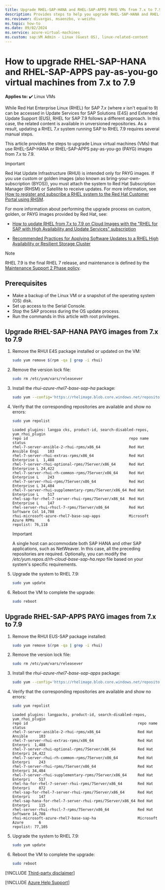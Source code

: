 ```yaml
---
title: Upgrade RHEL-SAP-HANA and RHEL-SAP-APPS PAYG VMs from 7.x to 7.9
description: Provides steps to help you upgrade RHEL-SAP-HANA and RHEL-SAP-APPS pay-as-you-go virtual machines from 7.x to 7.9.
ms.reviewer: divargas, msaenzbo, v-weizhu
ms.topic: how-to
ms.date: 09/02/2024
ms.service: azure-virtual-machines
ms.custom: sap:VM Admin - Linux (Guest OS), linux-related-content
---
```

# How to upgrade RHEL-SAP-HANA and RHEL-SAP-APPS pay-as-you-go virtual machines from 7.x to 7.9

**Applies to:** :heavy_check_mark: Linux VMs

While Red Hat Enterprise Linux (RHEL) for SAP 7.*x* (where *x* isn't equal to 9) can be accessed in Update Services for SAP Solutions (E4S) and Extended Update Support (EUS), RHEL for SAP 7.9 follows a different approach. In this case, the related content is available in unversioned repositories. As a result, updating a RHEL 7.*x* system running SAP to RHEL 7.9 requires several manual steps.

This article provides the steps to upgrade Linux virtual machines (VMs) that use RHEL-SAP-HANA or RHEL-SAP-APPS pay-as-you-go (PAYG) images from 7.*x* to 7.9.

> [!IMPORTANT]
> Red Hat Update Infrastructure (RHUI) is intended only for PAYG images. If you use custom or golden images (also known as bring-your-own-subscription (BYOS)), you must attach the system to Red Hat Subscription Manager (RHSM) or Satellite to receive updates. For more information, see [How to register and subscribe a RHEL system to the Red Hat Customer Portal using RHSM](https://access.redhat.com/solutions/253273).

For more information about performing the upgrade process on custom, golden, or PAYG images provided by Red Hat, see:

- [How to update RHEL from 7.x to 7.9 on Cloud Images with the "RHEL for SAP with High Availability and Update Services" subscription](https://access.redhat.com/articles/5805571)

- [Recommended Practices for Applying Software Updates to a RHEL High Availability or Resilient Storage Cluster](https://access.redhat.com/articles/2059253#pacemaker)

> [!NOTE] 
> RHEL 7.9 is the final RHEL 7 release, and maintenance is defined by the [Maintenance Support 2 Phase policy](https://access.redhat.com/support/policy/updates/errata#Maintenance_Support_2_Phase).

## Prerequisites

- Make a backup of the Linux VM or a snapshot of the operating system (OS) disk.
- Set up access to the Serial Console.
- Stop the SAP process during the OS update process.
- Run the commands in this article with root privileges.

## Upgrade RHEL-SAP-HANA PAYG images from 7.x to 7.9

1. Remove the RHUI E4S package installed or updated on the VM:

    ```bash
    sudo yum remove $(rpm -qa | grep -i rhui)
    ```

2. Remove the version lock file:

    ```bash
    sudo rm /etc/yum/vars/releasever
    ```

3. Install the *rhui-azure-rhel7-base-sap-ha* package:

    ```bash
    sudo yum --config='https://rhelimage.blob.core.windows.net/repositories/rhui-microsoft-azure-rhel7-base-sap-ha.config' install rhui-azure-rhel7-base-sap-ha
    ```
4. Verify that the corresponding repositories are available and show no errors:

    ```bash
    sudo yum repolist
    ```

    ```output
    Loaded plugins: langpa cks, product-id, search-disabled-repos, yum_rhui_plugin
    repo id                                              repo name            status
    rhel-7-server-ansible-2-rhui-rpms/x86_64             Red Hat Ansible Engi    103
    rhel-7-server-rhui-extras-rpms/x86_64                Red Hat Enterprise L  1,488
    rhel-7-server-rhui-optional-rpms/7Server/x86_64      Red Hat Enterprise L 24,422
    rhel-7-server-rhui-rh-common-rpms/7Server/x86_64     Red Hat Enterprise L    243
    rhel-7-server-rhui-rpms/7Server/x86_64               Red Hat Enterprise L 34,484
    rhel-7-server-rhui-supplementary-rpms/7Server/x86_64 Red Hat Enterprise L    517
    rhel-sap-for-rhel-7-server-rhui-rpms/7Server/x86_64  Red Hat Enterprise L    147
    rhel-server-rhui-rhscl-7-rpms/7Server/x86_64         Red Hat Software Col 14,708
    rhui-microsoft-azure-rhel7-base-sap-apps             Microsoft Azure RPMs      6
    repolist: 76,118
    ```

    > [!IMPORTANT]
    > A single host can accommodate both SAP HANA and other SAP applications, such as NetWeaver. In this case, all the preceding repositories are required. Optionally, you can modify the */etc/yum.repos.d/rh-cloud-base-sap-ha.repo* file based on your system's specific requirements.

5. Upgrade the system to RHEL 7.9:

    ```bash
    sudo yum update
    ```
6. Reboot the VM to complete the upgrade:

    ```bash
    sudo reboot 
    ```

## Upgrade RHEL-SAP-APPS PAYG images from 7.x to 7.9

1. Remove the RHUI EUS-SAP package installed:

    ```bash
    sudo yum remove $(rpm -qa | grep -i rhui)
    ```
2. Remove the version lock file:

    ```bash
    sudo rm /etc/yum/vars/releasever
    ```

3. Install the *rhui-azure-rhel7-base-sap-apps* package:

    ```bash
    sudo yum --config='https://rhelimage.blob.core.windows.net/repositories/rhui-microsoft-azure-rhel7-base-sapapps.config' install rhui-azure-rhel7-base-sap-apps
    ```

4. Verify that the corresponding repositories are available and show no errors:

    ```bash
    sudo yum repolist
    ```
    
    ```output
    Loaded plugins: langpacks, product-id, search-disabled-repos, yum_rhui_plugin
    repo id                                                  repo name        status
    rhel-7-server-ansible-2-rhui-rpms/x86_64                 Red Hat Ansible     103
    rhel-7-server-rhui-extras-rpms/x86_64                    Red Hat Enterpri  1,488
    rhel-7-server-rhui-optional-rpms/7Server/x86_64          Red Hat Enterpri 24,422
    rhel-7-server-rhui-rh-common-rpms/7Server/x86_64         Red Hat Enterpri    243
    rhel-7-server-rhui-rpms/7Server/x86_64                   Red Hat Enterpri 34,484
    rhel-7-server-rhui-supplementary-rpms/7Server/x86_64     Red Hat Enterpri    517
    rhel-ha-for-rhel-7-server-rhui-rpms/7Server/x86_64       Red Hat Enterpri    872
    rhel-sap-for-rhel-7-server-rhui-rpms/7Server/x86_64      Red Hat Enterpri    147
    rhel-sap-hana-for-rhel-7-server-rhui-rpms/7Server/x86_64 Red Hat Enterpri    115
    rhel-server-rhui-rhscl-7-rpms/7Server/x86_64             Red Hat Software 14,708
    rhui-microsoft-azure-rhel7-base-sap-ha                   Microsoft Azure       6
    repolist: 77,105
    ```

5. Upgrade the system to RHEL 7.9:

    ```bash
    sudo yum update
    ```

6. Reboot the VM to complete the upgrade:

    ```bash
    sudo reboot
    ```

[!INCLUDE [Third-party disclaimer](../../../includes/third-party-disclaimer.md)]

[!INCLUDE [Azure Help Support](../../../includes/azure-help-support.md)]


<!-- PLEASE DONT DELETE THE FOLLOWING LINES, IT WILL BE ADDED ONCE THE OTHER DOC IS READY
> [!IMPORTANT]
> If your next target is to move to RHEL 8 for SAP environments, see [How to Perform a leapp upgrade from RHEL 7.9 to 8.X for SAP-HANA and SAPAPPS PAYG.](https://review.learn.microsoft.com/en-us/troubleshoot/azure/virtual-machines/pgrade-process-from-rhel79-to-8x-on-sap-hana-apps?branch=pr-en-us-7005&tabs=rhel8saphana)
-->
